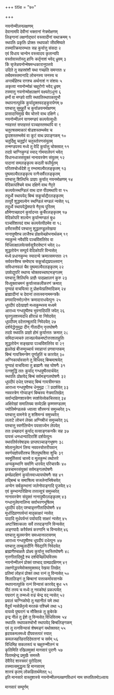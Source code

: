 +++
title = "७०"

+++
   
नयनोन्मीलनलक्षणम्   
देवानामपि देवीनां भक्तानां नेत्रमोक्षणम्   
लिङ्गानां लक्षणोद्घारं वस्त्वादीनां यथाक्रमम् १  
स्थपतिः प्रकृतिः प्रोक्तः स्थापको जीवमिष्यते   
तस्मात्क्रियारम्भतः सह कुर्यात्तु संसदा २  
एवं विधाय चान्येन वस्त्वादय कृतान्यपि   
वस्तोवास्तोस्तु हानिः कर्तृनाशं भवेद् ध्रुवम् ३  
किं सृजेन्नयनोन्मेषमन्धकारानुपत्तये   
उदिते तु सहस्रांशौ यथा गच्छति समन्ततः ४  
तथैवमस्तमानादि लोचनस्य जनस्य च   
अन्तर्बहिश्च रागश्च अर्थनाशं न संशयः ५  
अकृत्वा नयनोन्मोक्षं चक्षूरोगो भवेद् ध्रुवम्   
तस्मात्तु नयनोन्मोक्षलक्षणं वक्ष्यतेऽधुना ६  
हर्म्ये वा मण्डपे वापि स्थपतिस्थापकावुभौ   
स्थापनात्पूर्वके कुर्यादुक्तवदङ्कुरार्पणम् ७  
पश्चात्तु सुमुहूर्ते च कुर्यान्नयनमोक्षणम्   
प्रासादाभिमुखे चैव चोत्तरे वाथ दक्षिणे ८  
नयनोन्मीलनं यागमण्डपं कल्पयेत्सुधीः   
नवहस्तं सप्तहस्तं पञ्चहस्तमथापि वा ९  
चतुरश्रसमाकारं षोडशस्तम्भमेव च   
द्वादशस्तम्भमेवं वा कूटं वाथ प्रपाङ्गकम् १०  
चतुर्दिक्षु चतुर्द्वारं चतुस्तोरणसंयुतम्   
तन्मण्डपस्य मध्ये तु वेदिं कुर्यात्तु चोक्तवत् ११  
तदग्रे चाग्निकुण्डं स्याद् गोमयालेपनं भवेत्   
विधानध्वजसंयुक्तं नानावस्त्रेण संयुतम् १२  
पादानां समलङ्कृत्य कदली फलैर्युतम्   
परितश्चोर्ध्वदेशे तु रम्भामाल्यैरलङ्कृतम् १३  
पुष्पमाल्यैरलङ्कृत्य रत्नैःसर्वैरलङ्कृतम्   
पश्चात्तु शिल्पिभिः प्राज्ञाः कुर्यात् नयनमोक्षणम् १४  
वेदिकापश्चिमे वाथ दक्षिणे वाथ नैरृते   
कल्पयेत्स्थण्डिलं वाथ दारु पीठमथापि वा १५  
तदूर्ध्वे स्थापयेद् बिम्बं सकूर्चाद्यैरलङ्कृतम्   
तत्पूर्वे शुद्धमाल्येन स्थण्डिलं मण्डलं न्यसेत् १६  
तदूर्ध्वे स्थापयेद्धेमपात्रे नैरृत्य पूरितम्   
क्षौमेणाच्छादनं कुर्यादन्तः कूर्चैरलङ्कृतम् १७  
वेदिकोपरि शाल्येन कुर्यान्मण्डलं बुधः   
पञ्चविंशत्पदं वाथ कल्पयेत्पीठमेव वा १८  
दर्भैरास्तीर्य पश्चात्तु शुद्धतण्डुलरेखया   
नानापुष्पैश्च लाजैश्च प्रोक्षयेच्छोभनार्थकम् १९  
नवकुम्भे नवैर्वापि पञ्चविंशतिरेव वा   
विधिवत्क्षालयेत्सर्वसूत्रैरावेष्टनं भवेत् २०  
शुद्धतोयेन सम्पूर्य वेदिकोपरि विन्यसेत्   
मध्ये प्रधानकुम्भः स्यादन्ये क्रमात्समन्ततः २१  
सर्ववस्त्रैश्च सम्वेष्ट्य सकूर्चाद्यप्रपल्लवान्   
सविधानफलं चैव पुष्पमाल्यैरलङ्कृतम् २२  
उपवेद्युपरि स्थाप्य चोक्तवच्चाष्टमङ्गलम्   
पश्चात्तु शिल्पिभिः प्राज्ञैः पादप्रक्षालनं कुरु २३  
विध्युक्ताचमनं कुर्यात्सकलीकरणं क्रमात्   
पुण्याहं वाचयित्वा तु प्रोक्षयेत्प्रतिमादिकम् २४  
ब्राह्मादीनां च देवानां तत्तत्स्वनाममन्त्रकैः   
प्रणवादिनमोऽन्तेन क्रमादाराधयेत्पुनः २५  
धूपदीपं ददेत्प्राज्ञो मध्यकुम्भस्य मध्यमे   
आराध्य गन्धपुष्पैश्च भुवनादिपतिं जपेत् २६  
घृतगुलशस्यदधि क्षीरान्नं वा निवेदयेत्   
धूपदीपम् ददेत्ताम्बुलादि निवेदयेत् २७  
दर्शयेद्धेनुमुद्रा दीन् गीतादीन् नृत्तघोषणैः   
तदग्रे स्थपतिः प्राज्ञो होमं कुर्यात्ततः क्रमात् २८  
समिदाज्यचरुं लाजप्रत्येकमष्टोत्तरशताहुतिः   
शुद्धतोयेन सङ्खाया पञ्चविंशतिरेव वा २९  
हृल्लेखं बीजम्मुच्चार्य स्वाहान्तं प्रणवान्तकम्   
बिम्बं गायत्रिमन्त्रेण पूर्णाहुतिं च कारयेत् ३०  
अग्निकार्यावसाने तु विधिवद् बिम्बमाश्रयेत्   
पुण्याहं वाचयित्वा तु ब्राह्मणैः सह घोषणैः ३१  
रत्नशुद्धिं ततः कुर्याद् गन्धपुष्पैरवार्चयेत्   
स्थपतिः प्रोक्षयेद् बिम्बं सर्वमङ्गलघोषणैः ३२  
धूपदीपं दधेत् पश्चाद् बिम्बं गायत्रीमन्त्रतः   
आराध्य गन्धपुष्पैश्च धेनुमुद्रा ं\! प्रदर्शयेत् ३३  
नववस्त्रेण गोप्याङ्गं बिम्बस्य नेत्रमालिखेत्   
सर्वान्दक्षिणशास्त्रेण स्पर्शयेत्त्वेकचित्तवत् ३४  
अक्षिरेखां समालिख्य सव्येऽक्षि कृष्णमण्डलम्   
ज्योतिर्मण्डलकं ध्यात्वा सौरमन्त्रं समुच्चरेत् ३५  
पश्चात्तु वामनेत्रे तु शशिमन्त्रं समुच्चरेत्   
ललाटे लोचनं लेख्य अग्निबीजं समुच्चरेत् ३६  
पश्चात्तु स्वर्णलिप्येन पयसाज्येन लेपयेत्   
ततः प्रच्छादनं कुर्याद् वत्साङ्गकनकैः सह ३७  
पायसं धनधान्यादिराशिं दर्शयेत्पुनः   
स्थपतिर्वरवेषाढ्यः प्राप्तपञ्चाङ्गभूषणः ३८  
श्वेतानुलेपनं लिप्य नववस्त्रोत्तरीयवान्   
स्वर्णयज्ञोपवीतश्च शितपुष्पशिवा शुचिः ३९  
स्वमूर्तिसव्यं चास्ये व मूलकुम्भं तथोत्तरे   
अन्यकुम्भानि सर्वाणि धारयेत् परिचारकैः ४०  
छत्रचामरसंयुक्तं सर्वमङ्गलघोषणैः   
हर्म्यप्रदक्षिणं कुर्यात्स्वाध्यायघोषणैः सह ४१  
तद्बिम्बं च समाश्रित्य सजलेनाभिषेचयेत्   
अन्येन सर्वकुम्भानां जलेनोपाङ्गादि पूजयेत् ४२  
एवं कुम्भान्परिक्षिप्य तत्तत्सूत्रं समुच्चरेत्   
नानावस्त्रेण संयुक्तं नानापुष्पैरलङ्कृतम् ४३  
गन्धानुलेपनालिप्य सर्वाभरणभूषितम्   
धूपदीपं ददेत् पश्चान्नृत्तगीतादिघोषणैः ४४  
मूर्धादिप्राणपर्यन्तं मातृकाक्षरं न्यसेत्   
पादादि मूर्धपर्यन्तं पर्यायादि साक्षरं न्यसेत् ४५  
अष्टत्रिंशत्कलाः सर्वे तत्तदङ्गानि विन्यसेत्   
अङ्गपादैः करैर्वक्त्रं करणानि च विन्यसेत् ४६  
पश्चात्तु मूलमन्त्रेण समध्यानपरायणम्   
आराध्य गन्धपुष्पैश्च धूपदीपं दधेत्पुनः ४७  
पश्चात्तु ताम्बुलादीनि नैवेद्यानिं निवेदयेत्   
ब्राह्मणैश्चाक्षतैः प्रोक्ष्य कुर्यात्तु स्वस्तिघोषणैः ४८  
नृत्तगीतादिमुद्रै श्च दर्शयेच्छिल्पिवित्तमः   
नयनोन्मीलनं प्रोक्तं पश्चाद् ग्रामप्रदक्षिणम् ४९  
लक्षणोद्धारमेवोक्तमुक्तवद् रेखया लिखेत्   
प्रतिमां लोहजं प्रोक्तं तथा रत्नं तु विन्यसेत् ५०  
शिलालिङ्गं तु बिम्बानां यत्तत्कर्मावसानके   
स्थापनात्पूर्वके रत्नं विन्यासं कारयेद् बुधः ५१  
पीठं तस्य च मध्ये तु नवकोष्ठं प्रकल्पयेत्   
पद्मरागं तु तन्मध्ये वज्रं चेन्द्र वद् न्यसेत् ५२  
प्रवालं चाग्निकोष्ठे तु महानीलं यमे तथा   
वैदूर्यं न्यसेन्नैरृत्ये मरतकं पश्चिमे तथा ५३  
वायव्ये पुष्परागं च मौक्तिकं तु कुबेरके   
इन्द्र नीलं तु ईशे तु विन्यसेत् विधिवित्तमः ५४  
स्थपतिः स्थापकश्चोभौ स्थापयेद् बिम्बलिङ्गकम्   
एवं तु रत्नविन्यासं शेषमङ्गं यथोक्तवत् ५५  
हृदयकमलमध्ये दीपवत्तत्परं स्यात्   
कमलजहरिहरादिदेवतानां च सर्वम् ५६  
विधिमिह सकलरूपं च चक्षुरुन्मीलनं च   
कृतिमिति रखिलमुक्तं मानसारं पुराणैः ५७  
पितामहेन्द्र प्रमुखैः समस्तैः  
देवैरिदं शास्त्रवरं पुरोदितम्   
तस्मात्समुद्धृत्य हि मानसारम्  
शास्त्रं कृतम् लोकहितार्थमेतत् ५८  
इति मानसारे वास्तुशास्त्रे नयनोन्मीलनलक्षणविधानं नाम सप्ततितमोऽध्यायः

   
मानसारं सम्पूर्णम्
